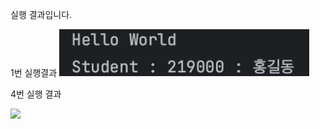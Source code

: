 실행 결과입니다.

1번 실행결과
<img
src="https://github.com/saniolsida/PP1_Project/blob/master/screenshots/%E1%84%89%E1%85%B3%E1%84%8F%E1%85%B3%E1%84%85%E1%85%B5%E1%86%AB%E1%84%89%E1%85%A3%E1%86%BA%202023-09-01%20%E1%84%8B%E1%85%A9%E1%84%92%E1%85%AE%205.04.01.png?raw=true" width="400">

4번 실행 결과

<img
src="![단어 추가 1](https://github.com/saniolsida/PP1_Project/assets/129493155/78bfc66a-a542-487a-b2c0-44171521ba7d)"
width="400">
